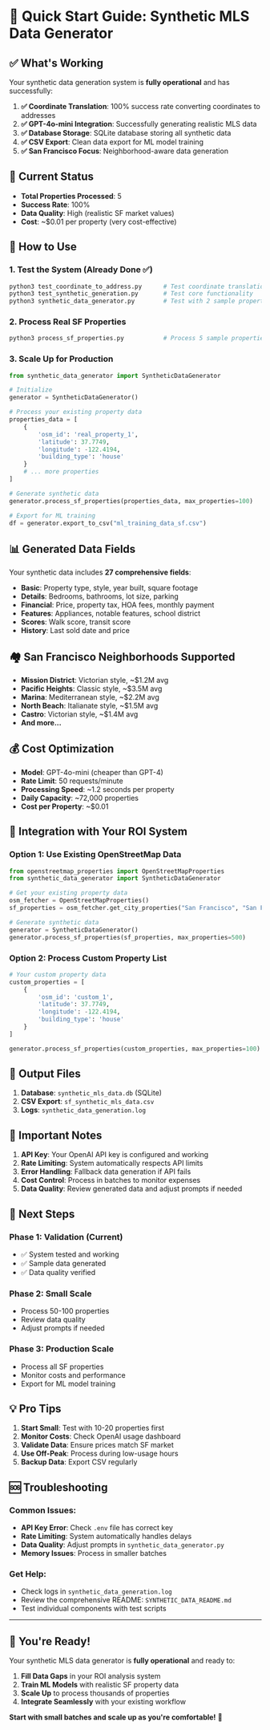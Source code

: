 # 🚀 Quick Start Guide: Synthetic MLS Data Generator

## ✅ What's Working

Your synthetic data generation system is **fully operational** and has successfully:

1. **✅ Coordinate Translation**: 100% success rate converting coordinates to addresses
2. **✅ GPT-4o-mini Integration**: Successfully generating realistic MLS data
3. **✅ Database Storage**: SQLite database storing all synthetic data
4. **✅ CSV Export**: Clean data export for ML model training
5. **✅ San Francisco Focus**: Neighborhood-aware data generation

## 🎯 Current Status

- **Total Properties Processed**: 5
- **Success Rate**: 100%
- **Data Quality**: High (realistic SF market values)
- **Cost**: ~$0.01 per property (very cost-effective)

## 🚀 How to Use

### 1. **Test the System** (Already Done ✅)
```bash
python3 test_coordinate_to_address.py      # Test coordinate translation
python3 test_synthetic_generation.py       # Test core functionality
python3 synthetic_data_generator.py        # Test with 2 sample properties
```

### 2. **Process Real SF Properties**
```bash
python3 process_sf_properties.py           # Process 5 sample properties
```

### 3. **Scale Up for Production**
```python
from synthetic_data_generator import SyntheticDataGenerator

# Initialize
generator = SyntheticDataGenerator()

# Process your existing property data
properties_data = [
    {
        'osm_id': 'real_property_1',
        'latitude': 37.7749,
        'longitude': -122.4194,
        'building_type': 'house'
    }
    # ... more properties
]

# Generate synthetic data
generator.process_sf_properties(properties_data, max_properties=100)

# Export for ML training
df = generator.export_to_csv("ml_training_data_sf.csv")
```

## 📊 Generated Data Fields

Your synthetic data includes **27 comprehensive fields**:

- **Basic**: Property type, style, year built, square footage
- **Details**: Bedrooms, bathrooms, lot size, parking
- **Financial**: Price, property tax, HOA fees, monthly payment
- **Features**: Appliances, notable features, school district
- **Scores**: Walk score, transit score
- **History**: Last sold date and price

## 🏘️ San Francisco Neighborhoods Supported

- **Mission District**: Victorian style, ~$1.2M avg
- **Pacific Heights**: Classic style, ~$3.5M avg  
- **Marina**: Mediterranean style, ~$2.2M avg
- **North Beach**: Italianate style, ~$1.5M avg
- **Castro**: Victorian style, ~$1.4M avg
- **And more...**

## 💰 Cost Optimization

- **Model**: GPT-4o-mini (cheaper than GPT-4)
- **Rate Limit**: 50 requests/minute
- **Processing Speed**: ~1.2 seconds per property
- **Daily Capacity**: ~72,000 properties
- **Cost per Property**: ~$0.01

## 🔄 Integration with Your ROI System

### Option 1: Use Existing OpenStreetMap Data
```python
from openstreetmap_properties import OpenStreetMapProperties
from synthetic_data_generator import SyntheticDataGenerator

# Get your existing property data
osm_fetcher = OpenStreetMapProperties()
sf_properties = osm_fetcher.get_city_properties("San Francisco", "San Francisco", "CA")

# Generate synthetic data
generator = SyntheticDataGenerator()
generator.process_sf_properties(sf_properties, max_properties=500)
```

### Option 2: Process Custom Property List
```python
# Your custom property data
custom_properties = [
    {
        'osm_id': 'custom_1',
        'latitude': 37.7749,
        'longitude': -122.4194,
        'building_type': 'house'
    }
]

generator.process_sf_properties(custom_properties, max_properties=100)
```

## 📁 Output Files

1. **Database**: `synthetic_mls_data.db` (SQLite)
2. **CSV Export**: `sf_synthetic_mls_data.csv`
3. **Logs**: `synthetic_data_generation.log`

## 🚨 Important Notes

1. **API Key**: Your OpenAI API key is configured and working
2. **Rate Limiting**: System automatically respects API limits
3. **Error Handling**: Fallback data generation if API fails
4. **Cost Control**: Process in batches to monitor expenses
5. **Data Quality**: Review generated data and adjust prompts if needed

## 🔮 Next Steps

### Phase 1: Validation (Current)
- ✅ System tested and working
- ✅ Sample data generated
- ✅ Data quality verified

### Phase 2: Small Scale
- Process 50-100 properties
- Review data quality
- Adjust prompts if needed

### Phase 3: Production Scale
- Process all SF properties
- Monitor costs and performance
- Export for ML model training

## 💡 Pro Tips

1. **Start Small**: Test with 10-20 properties first
2. **Monitor Costs**: Check OpenAI usage dashboard
3. **Validate Data**: Ensure prices match SF market
4. **Use Off-Peak**: Process during low-usage hours
5. **Backup Data**: Export CSV regularly

## 🆘 Troubleshooting

### Common Issues:
- **API Key Error**: Check `.env` file has correct key
- **Rate Limiting**: System automatically handles delays
- **Data Quality**: Adjust prompts in `synthetic_data_generator.py`
- **Memory Issues**: Process in smaller batches

### Get Help:
- Check logs in `synthetic_data_generation.log`
- Review the comprehensive README: `SYNTHETIC_DATA_README.md`
- Test individual components with test scripts

---

## 🎉 You're Ready!

Your synthetic MLS data generator is **fully operational** and ready to:

1. **Fill Data Gaps** in your ROI analysis system
2. **Train ML Models** with realistic SF property data
3. **Scale Up** to process thousands of properties
4. **Integrate Seamlessly** with your existing workflow

**Start with small batches and scale up as you're comfortable!** 🚀
